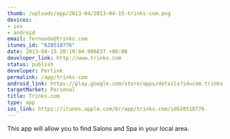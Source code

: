 ```yaml
--- 
thumb: /uploads/app/2013-04/2013-04-15-trinks-com.png
devices: 
- ios
- android
email: fernando@trinks.com
itunes_id: "628518776"
date: 2013-04-15 20:19:04.996837 +00:00
developer_link: http://www.trinks.com
status: publish
developer: Perlink
permalink: /app/trinks-com
android_link: https://play.google.com/store/apps/details?id=com.trinks.m
targetMarket: Personal
title: Trinks.com
type: app
ios_link: https://itunes.apple.com/br/app/trinks.com/id628518776
---
```


This app will allow you to find Salons and Spa in your local area.
